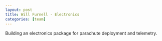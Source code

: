 ```yaml
---
layout: post
title: Will Furnell - Electronics
categories: [team]
---
```


Building an electronics package for parachute deployment and telemetry.
